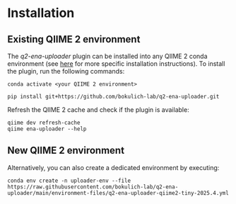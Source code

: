 # Installation
## Existing QIIME 2 environment
The _q2-ena-uploader_ plugin can be installed into any QIIME 2 conda environment (see [here](https://docs.qiime2.org) for 
more specific installation instructions). To install the plugin, run the following commands:

```shell
conda activate <your QIIME 2 environment>
```

```shell
pip install git+https://github.com/bokulich-lab/q2-ena-uploader.git
```

Refresh the QIIME 2 cache and check if the plugin is available:
```shell
qiime dev refresh-cache
qiime ena-uploader --help
```
## New QIIME 2 environment
Alternatively, you can also create a dedicated environment by executing:

```shell
conda env create -n uploader-env --file https://raw.githubusercontent.com/bokulich-lab/q2-ena-uploader/main/environment-files/q2-ena-uploader-qiime2-tiny-2025.4.yml
```
